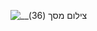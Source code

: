 
![__צילום מסך (36)](https://user-images.githubusercontent.com/83808326/180266879-47289206-b1e2-4317-a35f-b37313062eb3.png)

